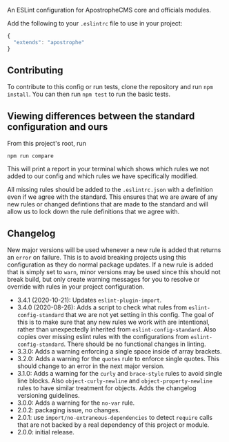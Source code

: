 An ESLint configuration for ApostropheCMS core and officials modules.

Add the following to your `.eslintrc` file to use in your project:

```javascript
{
  "extends": "apostrophe"
}
```

## Contributing

To contribute to this config or run tests, clone the repository and run `npm install`. You can then run `npm test` to run the basic tests.

## Viewing differences between the standard configuration and ours

From this project's root, run

```
npm run compare
```

This will print a report in your terminal which shows which rules we not added to our config and which rules we have specifically modified.

All missing rules should be added to the `.eslintrc.json` with a definition even if we agree with the standard. This ensures that we are aware of any new rules or changed defintions that are made to the standard and will allow us to lock down the rule definitions that we agree with.

## Changelog

New major versions will be used whenever a new rule is added that returns an `error` on failure. This is to avoid breaking projects using this configuration as they do normal package updates. If a new rule is added that is simply set to `warn`, minor versions may be used since this should not break build, but only create warning messages for you to resolve or override with rules in your project configuration.

- 3.4.1 (2020-10-21): Updates `eslint-plugin-import`.
- 3.4.0 (2020-08-26): Adds a script to check what rules from `eslint-config-standard` that we are not yet setting in this config. The goal of this is to make sure that any new rules we work with are intentional, rather than unexpectedly inherited from `eslint-config-standard`. Also copies over missing eslint rules with the configurations from `eslint-config-standard`. There should be no functional changes in linting.
- 3.3.0: Adds a warning enforcing a single space inside of array brackets.
- 3.2.0: Adds a warning for the `quotes` rule to enforce single quotes. This should change to an error in the next major version.
- 3.1.0: Adds a warning for the `curly` and `brace-style` rules to avoid single line blocks. Also `object-curly-newline` and `object-property-newline` rules to have similar treatment for objects. Adds the changelog versioning guidelines.
- 3.0.0: Adds a warning for the `no-var` rule.
- 2.0.2: packaging issue, no changes.
- 2.0.1: use `import/no-extraneous-dependencies` to detect `require` calls that are not backed by a real dependency of this project or module.
- 2.0.0: initial release.
